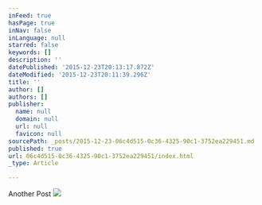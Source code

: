 ```yaml
---
inFeed: true
hasPage: true
inNav: false
inLanguage: null
starred: false
keywords: []
description: ''
datePublished: '2015-12-23T20:13:17.872Z'
dateModified: '2015-12-23T20:11:39.296Z'
title: ''
author: []
authors: []
publisher:
  name: null
  domain: null
  url: null
  favicon: null
sourcePath: _posts/2015-12-23-06c4d515-0c36-4325-90c1-3752ea229451.md
published: true
url: 06c4d515-0c36-4325-90c1-3752ea229451/index.html
_type: Article

---
```

Another Post
![](https://the-grid-user-content.s3-us-west-2.amazonaws.com/459d524d-32c7-4de2-a3bf-534e3e154107.jpg)
